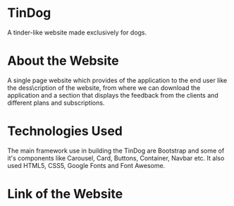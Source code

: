 # TinDog

A tinder-like website made exclusively for dogs.

# About the Website

A single page website which provides of the application to the end user like the dess\cription of the website, from where we can download the application and a section that displays the feedback from the clients and different plans and subscriptions.

# Technologies Used

The main framework use in building the TinDog are Bootstrap and some of it's components like Carousel, Card, Buttons, Container, Navbar etc. It also used HTML5, CSS5, Google Fonts and Font Awesome.

# Link of the Website

